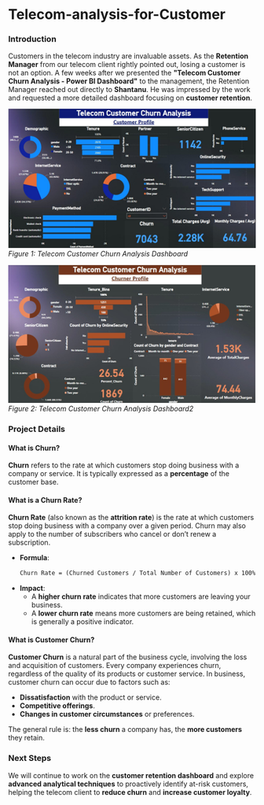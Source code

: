 # Telecom-analysis-for-Customer

### **Introduction**
Customers in the telecom industry are invaluable assets. As the **Retention Manager** from our telecom client rightly pointed out, losing a customer is not an option. A few weeks after we presented the **"Telecom Customer Churn Analysis - Power BI Dashboard"** to the management, the Retention Manager reached out directly to **Shantanu**. He was impressed by the work and requested a more detailed dashboard focusing on **customer retention**.

![Telecom Dashboard](TelecomDashboard.jpeg)
*Figure 1: Telecom Customer Churn Analysis Dashboard*

![Telecom Dashboard 2](TelecomDashboard2.jpeg)
*Figure 2: Telecom Customer Churn Analysis Dashboard2*

### **Project Details**

#### **What is Churn?**
**Churn** refers to the rate at which customers stop doing business with a company or service. It is typically expressed as a **percentage** of the customer base.

#### **What is a Churn Rate?**
**Churn Rate** (also known as the **attrition rate**) is the rate at which customers stop doing business with a company over a given period. Churn may also apply to the number of subscribers who cancel or don’t renew a subscription. 

- **Formula**:  
  ```markdown
  Churn Rate = (Churned Customers / Total Number of Customers) x 100%
  ```
- **Impact**:  
  - A **higher churn rate** indicates that more customers are leaving your business.
  - A **lower churn rate** means more customers are being retained, which is generally a positive indicator.

#### **What is Customer Churn?**
**Customer Churn** is a natural part of the business cycle, involving the loss and acquisition of customers. Every company experiences churn, regardless of the quality of its products or customer service. In business, customer churn can occur due to factors such as:

- **Dissatisfaction** with the product or service.
- **Competitive offerings**.
- **Changes in customer circumstances** or preferences.

The general rule is: the **less churn** a company has, the **more customers** they retain.

### **Next Steps**
We will continue to work on the **customer retention dashboard** and explore **advanced analytical techniques** to proactively identify at-risk customers, helping the telecom client to **reduce churn** and **increase customer loyalty**.
